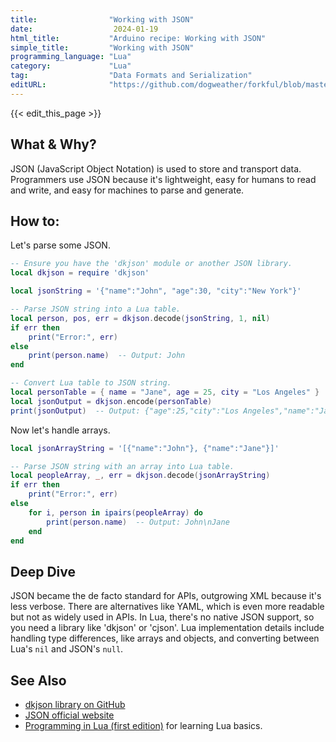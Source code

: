 ```yaml
---
title:                "Working with JSON"
date:                  2024-01-19
html_title:           "Arduino recipe: Working with JSON"
simple_title:         "Working with JSON"
programming_language: "Lua"
category:             "Lua"
tag:                  "Data Formats and Serialization"
editURL:              "https://github.com/dogweather/forkful/blob/master/content/en/lua/working-with-json.md"
---
```


{{< edit_this_page >}}

## What & Why?

JSON (JavaScript Object Notation) is used to store and transport data. Programmers use JSON because it's lightweight, easy for humans to read and write, and easy for machines to parse and generate.

## How to:

Let's parse some JSON.

```lua
-- Ensure you have the 'dkjson' module or another JSON library.
local dkjson = require 'dkjson'

local jsonString = '{"name":"John", "age":30, "city":"New York"}'

-- Parse JSON string into a Lua table.
local person, pos, err = dkjson.decode(jsonString, 1, nil)
if err then
    print("Error:", err)
else
    print(person.name)  -- Output: John
end

-- Convert Lua table to JSON string.
local personTable = { name = "Jane", age = 25, city = "Los Angeles" }
local jsonOutput = dkjson.encode(personTable)
print(jsonOutput)  -- Output: {"age":25,"city":"Los Angeles","name":"Jane"}
```

Now let's handle arrays.

```lua
local jsonArrayString = '[{"name":"John"}, {"name":"Jane"}]'

-- Parse JSON string with an array into Lua table.
local peopleArray, _, err = dkjson.decode(jsonArrayString)
if err then
    print("Error:", err)
else
    for i, person in ipairs(peopleArray) do
        print(person.name)  -- Output: John\nJane
    end
end
```

## Deep Dive

JSON became the de facto standard for APIs, outgrowing XML because it's less verbose. There are alternatives like YAML, which is even more readable but not as widely used in APIs. In Lua, there's no native JSON support, so you need a library like 'dkjson' or 'cjson'. Lua implementation details include handling type differences, like arrays and objects, and converting between Lua's `nil` and JSON's `null`.

## See Also

- [dkjson library on GitHub](https://github.com/LuaDist/dkjson)
- [JSON official website](https://www.json.org/json-en.html)
- [Programming in Lua (first edition)](https://www.lua.org/pil/contents.html) for learning Lua basics.
